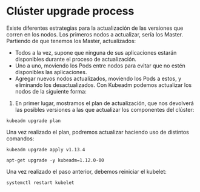 # Clúster upgrade process

Existe diferentes estrategias para la actualización de las versiones que corren en los nodos. Los primeros nodos a actualizar, sería los Master. Partiendo de que tenemos los Master, actualizados:

- Todos a la vez, supone que ninguna de sus aplicaciones estarán disponibles durante el proceso de actualización.
- Uno a uno, moviendo los Pods entre nodos para evitar que no estén disponibles las aplicaciones.
- Agregar nuevos nodos actualizados, moviendo los Pods a estos, y eliminando los desactualizados.
Con Kubeadm podemos actualizar los nodos de la siguiente forma:

1. En primer lugar, mostramos el plan de actualización, que nos devolverá las posibles versiones a las que actualizar los componentes del clúster:
```shell
kubeadm upgrade plan
```

Una vez realizado el plan, podremos actualizar haciendo uso de distintos comandos: 

```shell
kubeadm upgrade apply v1.13.4
```

```shell
apt-get upgrade -y kubeadm=1.12.0-00
```

Una vez realizado el paso anterior, debemos reiniciar el kubelet:
```shell
systemctl restart kubelet
```

